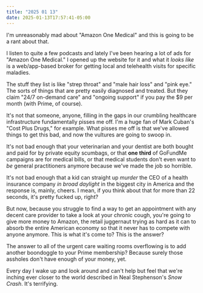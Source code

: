 ```yaml
---
title: "2025 01 13"
date: 2025-01-13T17:57:41-05:00
---
```


I'm unreasonably mad about "Amazon One Medical" and this is going to be a rant
about that.<!--more-->

I listen to quite a few podcasts and lately I've been hearing a lot of ads for
"Amazon One Medical." I opened up the website for it and what it *looks like* is
a web/app-based broker for getting local and telehealth visits for specific
maladies.

The stuff they list is like "strep throat" and "male hair loss" and "pink eye."
The sorts of things that are pretty easily diagnosed and treated. But they claim
"24/7 on-demand care" and "ongoing support" if you pay the $9 per month (with
Prime, of course).

It's not that someone, anyone, filling in the gaps in our crumbling healthcare
infrastructure fundamentally pisses me off. I'm a huge fan of Mark Cuban's "Cost
Plus Drugs," for example. What pisses me off is that we've allowed things to get
this bad, and now the vultures are going to swoop in.

It's not bad enough that your veterinarian and your dentist are both bought and
paid for by private equity scumbags, or that **one third** of GoFundMe campaigns
are for medical bills, or that medical students don't even want to *be* general
practitioners anymore because we've made the job so horrible.

It's not bad enough that a kid can straight up *murder* the CEO of a health
insurance company *in broad daylight* in the biggest city in America and the
response is, mainly, cheers. I mean, if you think about that for more than 22
seconds, it's pretty fucked up, right?

But now, because you struggle to find a way to get an appointment with any
decent care provider to take a look at your chronic cough, you're going to give
more money to Amazon, the retail juggernaut trying as hard as it can to absorb
the entire American economy so that it never has to compete with anyone anymore.
This is what it's come to? This is the answer?

The answer to all of the urgent care waiting rooms overflowing is to add another
boondoggle to your Prime membership? Because surely those assholes don't have
enough of your money, yet.

Every day I wake up and look around and can't help but feel that we're inching
ever closer to the world described in Neal Stephenson's *Snow Crash*. It's terrifying.
